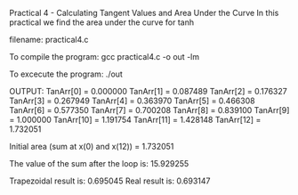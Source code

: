 Practical 4 - Calculating Tangent Values and Area Under the Curve
In this practical we find the area under the curve for tanh

filename: practical4.c

To compile the program:
gcc practical4.c -o out -lm

To excecute the program:
./out

OUTPUT:
TanArr[0] = 0.000000
TanArr[1] = 0.087489
TanArr[2] = 0.176327
TanArr[3] = 0.267949
TanArr[4] = 0.363970
TanArr[5] = 0.466308
TanArr[6] = 0.577350
TanArr[7] = 0.700208
TanArr[8] = 0.839100
TanArr[9] = 1.000000
TanArr[10] = 1.191754
TanArr[11] = 1.428148
TanArr[12] = 1.732051

Initial area (sum at x(0) and x(12)) = 1.732051

The value of the sum after the loop is: 15.929255

Trapezoidal result is: 0.695045
Real result is: 0.693147